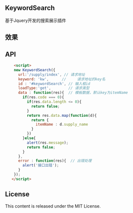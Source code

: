 ## KeywordSearch
基于Jquery开发的搜索展示插件

## 效果

## API
```html
    <script>
    new KeywordSearch({
      url:'/supply/index', // 请求地址
      keyword: 'kw',      //     请求地址的key名
      id : '#keywordSearch', // 输入框id
      loadType:'get',        // 请求类型
      data : function(res){  // 模板数据，默认key为itemName
        if(res.code === 0){
          if(res.data.length <= 0){
            return false;
          }
          return res.data.map(function(d){
            return {
              itemName : d.supply_name
            }
          })
        }else{
          alert(res.message);
          return false;
        }
      },
      error : function(res){  // 出错处理
        alert('接口出错');
      }
    });
   </script>
```   

## License
This content is released under the MIT License.
